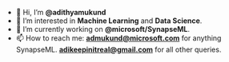 - 👋 Hi, I’m **@adithyamukund**
- 👀 I’m interested in **Machine Learning** and **Data Science**.
- 🌱 I’m currently working on **@microsoft/SynapseML**.
- 📫 How to reach me: **admukund@microsoft.com** for anything SynapseML. **adikeepinitreal@gmail.com** for all other queries.

<!---
adithyamukund/adithyamukund is a ✨ special ✨ repository because its `README.md` (this file) appears on your GitHub profile.
You can click the Preview link to take a look at your changes.
--->
